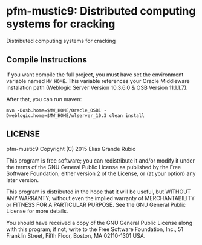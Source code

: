 # pfm-mustic9: Distributed computing systems for cracking
Distributed computing systems for cracking


## Compile Instructions
If you want compile the full project, you must have set the environment variable named `MW_HOME`. This variable references your Oracle Middleware instalation path (Weblogic Server Version 10.3.6.0 & OSB Version 11.1.1.7).

After that, you can run maven: 

`mvn -Dosb.home=$MW_HOME/Oracle_OSB1 -Dweblogic.home=$MW_HOME/wlserver_10.3 clean install`


## LICENSE
pfm-mustic9
Copyright (C) 2015 Elías Grande Rubio

This program is free software; you can redistribute it and/or modify
it under the terms of the GNU General Public License as published by
the Free Software Foundation; either version 2 of the License, or
(at your option) any later version.

This program is distributed in the hope that it will be useful,
but WITHOUT ANY WARRANTY; without even the implied warranty of
MERCHANTABILITY or FITNESS FOR A PARTICULAR PURPOSE.  See the
GNU General Public License for more details.

You should have received a copy of the GNU General Public License along
with this program; if not, write to the Free Software Foundation, Inc.,
51 Franklin Street, Fifth Floor, Boston, MA 02110-1301 USA.
